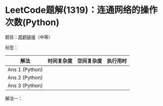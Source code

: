 # LeetCode题解(1319)：连通网络的操作次数(Python)

题目：[原题链接](https://leetcode-cn.com/problems/number-of-operations-to-make-network-connected/)（中等）

标签：

| 解法           | 时间复杂度 | 空间复杂度 | 执行用时 |
| -------------- | ---------- | ---------- | -------- |
| Ans 1 (Python) |            |            |          |
| Ans 2 (Python) |            |            |          |
| Ans 3 (Python) |            |            |          |

解法一：

